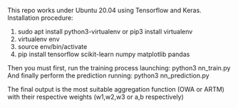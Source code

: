 This repo works under Ubuntu 20.04 using Tensorflow and Keras.
Installation procedure:


1) sudo apt install python3-virtualenv  or pip3 install virtualenv
2) virtualenv env
3) source env/bin/activate
4) pip install tensorflow scikit-learn numpy matplotlib pandas

Then you must first, run the training process launching: python3 nn_train.py
And finally perform the prediction running: python3 nn_prediction.py

The final output is the most suitable aggregation function (OWA or ARTM) with their respective weights (w1,w2,w3 or a,b respectively)
